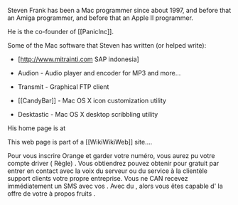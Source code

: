 


Steven Frank has been a Mac programmer since about 1997, and before that an Amiga programmer, and before that an Apple II programmer.  

He is the co-founder of [[PanicInc]].

Some of the Mac software that Steven has written (or helped write):
* [http://www.mitrainti.com SAP indonesia]


* Audion - Audio player and encoder for MP3 and more...




* Transmit - Graphical FTP client




* [[CandyBar]] - Mac OS X icon customization utility




* Desktastic - Mac OS X desktop scribbling utility



His home page is at

This web page is part of a [[WikiWikiWeb]] site....


 Pour vous inscrire Orange et garder votre  numéro, vous aurez  pu  votre compte   driver ( Règle) . Vous obtiendrez  pouvez obtenir  pour  gratuit  par  entrer en contact avec la voix  du serveur ou du service à la clientèle  support clients   votre propre   entreprise. Vous ne  CAN  recevez immédiatement  un SMS  avec vos . Avec  du , alors  vous êtes capable d'  la  offre de votre   à propos   fruits .